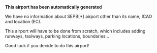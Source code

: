 **This airport has been automatically generated**

We have no information about SEPB[*] airport other than its name, ICAO and location (EC).

This airport will have to be done from scratch, which includes adding runways, taxiways, parking locations, boundaries...

Good luck if you decide to do this airport!